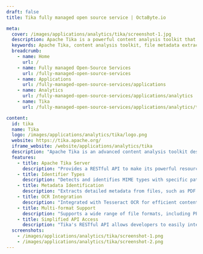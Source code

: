 ```yaml
---
draft: false
title: Tika fully managed open source service | OctaByte.io

meta:
  cover: /images/applications/analytics/tika/screenshot-1.jpg
  description: Apache Tika is a powerful content analysis toolkit that extracts text and metadata from over a thousand file formats, including PDFs, PPTs, and XLS files. It supports OCR for image content extraction and provides an easy-to-use API for integration.
  keywords: Apache Tika, content analysis toolkit, file metadata extraction, OCR, text extraction, MIME type identification, PDF metadata, file parsing, search engine indexing, RESTful API
  breadcrumb:
    - name: Home
      url: /
    - name: Fully managed Open-Source Services
      url: /fully-managed-open-source-services
    - name: Applications
      url: /fully-managed-open-source-services/applications
    - name: Analytics
      url: /fully-managed-open-source-services/applications/analytics
    - name: Tika
      url: /fully-managed-open-source-services/applications/analytics/tika

content:
  id: tika
  name: Tika
  logo: /images/applications/analytics/tika/logo.png
  website: https://tika.apache.org/
  iframe_website: /website/applications/analytics/tika
  description: "Apache Tika is an advanced content analysis toolkit designed to detect and extract metadata and text from over a thousand different file formats. Whether you're working with documents like PDFs, PowerPoint presentations, Excel spreadsheets, or image files, Apache Tika provides a unified interface to parse and analyze a wide variety of file types. This makes Tika an essential tool for search engine indexing, content analysis, translation services, and much more. With powerful integration features like RESTful API support and OCR functionality, Tika is the ideal solution for businesses and developers looking to extract useful data from multiple document formats seamlessly."
  features:
    - title: Apache Tika Server
      description: "Provides a RESTful API to make its powerful resources available for seamless integration and content extraction."
    - title: Identifier Types
      description: "Detects and identifies MIME types with specific patterns, such as image/png, to determine the file's format."
    - title: Metadata Identification
      description: "Extracts detailed metadata from files, such as PDF version, access permissions, language, and creation date, to provide comprehensive insights."
    - title: OCR Integration
      description: "Integrated with Tesseract OCR for efficient content extraction from images, enabling text recognition from scanned documents."
    - title: Multi-format Support
      description: "Supports a wide range of file formats, including PPT, XLS, PDF, and more, ensuring flexibility in data extraction."
    - title: Simplified API Access
      description: "Tika's RESTful API allows developers to easily integrate content extraction features into their applications without complex setup."
  screenshots:
    - /images/applications/analytics/tika/screenshot-1.png
    - /images/applications/analytics/tika/screenshot-2.png
---
```

